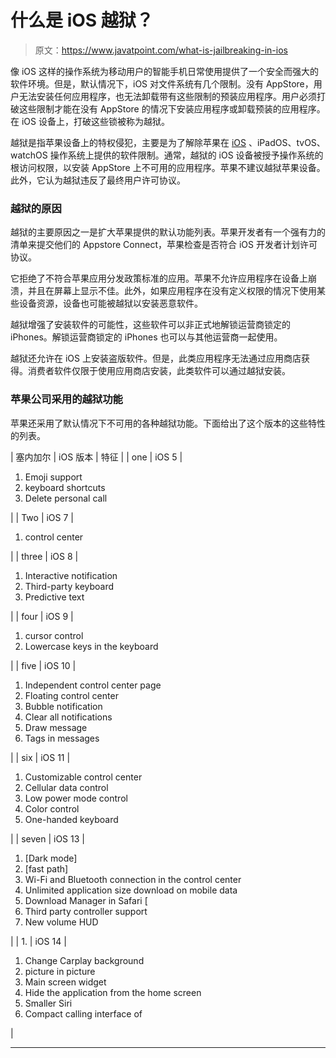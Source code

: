 # 什么是 iOS 越狱？

> 原文：<https://www.javatpoint.com/what-is-jailbreaking-in-ios>

像 iOS 这样的操作系统为移动用户的智能手机日常使用提供了一个安全而强大的软件环境。但是，默认情况下，iOS 对文件系统有几个限制。没有 AppStore，用户无法安装任何应用程序，也无法卸载带有这些限制的预装应用程序。用户必须打破这些限制才能在没有 AppStore 的情况下安装应用程序或卸载预装的应用程序。在 iOS 设备上，打破这些锁被称为越狱。

越狱是指苹果设备上的特权侵犯，主要是为了解除苹果在 [iOS](https://www.javatpoint.com/ios-development-using-swift) 、iPadOS、tvOS、watchOS 操作系统上提供的软件限制。通常，越狱的 iOS 设备被授予操作系统的根访问权限，以安装 AppStore 上不可用的应用程序。苹果不建议越狱苹果设备。此外，它认为越狱违反了最终用户许可协议。

### 越狱的原因

越狱的主要原因之一是扩大苹果提供的默认功能列表。苹果开发者有一个强有力的清单来提交他们的 Appstore Connect，苹果检查是否符合 iOS 开发者计划许可协议。

它拒绝了不符合苹果应用分发政策标准的应用。苹果不允许应用程序在设备上崩溃，并且在屏幕上显示不佳。此外，如果应用程序在没有定义权限的情况下使用某些设备资源，设备也可能被越狱以安装恶意软件。

越狱增强了安装软件的可能性，这些软件可以非正式地解锁运营商锁定的 iPhones。解锁运营商锁定的 iPhones 也可以与其他运营商一起使用。

越狱还允许在 iOS 上安装盗版软件。但是，此类应用程序无法通过应用商店获得。消费者软件仅限于使用应用商店安装，此类软件可以通过越狱安装。

### 苹果公司采用的越狱功能

苹果还采用了默认情况下不可用的各种越狱功能。下面给出了这个版本的这些特性的列表。

| 塞内加尔 | iOS 版本 | 特征 |
| one | iOS 5 | 

1.  Emoji support
2.  keyboard shortcuts
3.  Delete personal call

 |
| Two | iOS 7 | 

1.  control center

 |
| three | iOS 8 | 

1.  Interactive notification
2.  Third-party keyboard
3.  Predictive text

 |
| four | iOS 9 | 

1.  cursor control
2.  Lowercase keys in the keyboard

 |
| five | iOS 10 | 

1.  Independent control center page
2.  Floating control center
3.  Bubble notification
4.  Clear all notifications
5.  Draw message
6.  Tags in messages

 |
| six | iOS 11 | 

1.  Customizable control center
2.  Cellular data control
3.  Low power mode control
4.  Color control
5.  One-handed keyboard

 |
| seven | iOS 13 | 

1.  [Dark mode]
2.  [fast path]
3.  Wi-Fi and Bluetooth connection in the control center
4.  Unlimited application size download on mobile data
5.  Download Manager in Safari [
6.  Third party controller support
7.  New volume HUD

 |
| 1. | iOS 14 | 

1.  Change Carplay background
2.  picture in picture
3.  Main screen widget
4.  Hide the application from the home screen
5.  Smaller Siri
6.  Compact calling interface of

 |

* * *